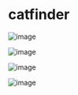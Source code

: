 # catfinder

![image](https://github.com/user-attachments/assets/d25cef7a-47d3-4d7d-9c1c-dc66b0570840)

![image](https://github.com/user-attachments/assets/c8f40580-91da-4a05-84a9-4e6b5f94f11f)

![image](https://github.com/user-attachments/assets/8d64c2f6-8183-452a-abcc-01072d1202ae)

![image](https://github.com/user-attachments/assets/b4d1fe4a-b3f0-4a17-b688-63f4016d36cd)
